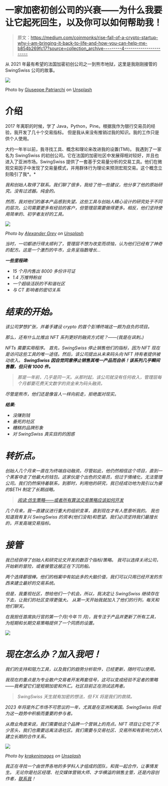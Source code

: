 # 一家加密初创公司的兴衰——为什么我要让它起死回生，以及你可以如何帮助我！

> 原文：<https://medium.com/coinmonks/rise-fall-of-a-crypto-startup-why-i-am-bringing-it-back-to-life-and-how-you-can-help-me-b854b269fc17?source=collection_archive---------4----------------------->

从 2021 年最有希望的法国加密初创公司之一到熊市地狱，这里是我刚刚接管的 SwingSwiss 公司的故事。

![](img/c15c0a2a0cfae633bb4ff6173d28af7a.png)

Photo by [Giuseppe Patriarchi](https://unsplash.com/@labmagik?utm_source=medium&utm_medium=referral) on [Unsplash](https://unsplash.com?utm_source=medium&utm_medium=referral)

# 介绍

2017 年离职的时候，学了 Java，Python，Pine。根据我作为银行交易员的经验，我开发了几十个交易指标。
但是我从来没有推销过我的知识。我的工作只是供个人使用。

大约一年半以前，我寻找工具、概念和理论来改进我的设置(TMI)。
我遇到了一家名为 SwingSwiss 的初创公司。它在法国的加密社区中发展得相对较好，并且也进入了亚洲市场。SwingSwiss 提供了一套基于交易量分析的交易工具。他们在微观交易因子中发现了交易量模式，并用群体行为理论来预测宏观交易。这个概念立刻吸引了我*。*

*我和创始人取得了联系。我们聊了很多，我给了他一些建议，他分享了他的原始研究。没有过滤器。纯金的。*

*然而，我对他们的基本产品感到失望。这些工具与创始人精心设计的研究处于不同的层次。公司需要更多有经验的客户，但管理层需要做得更多。相反，他们坚持使用简单的、初学者友好的工具。*

*![](img/b5ea5a13f2ac63903666661cdb17afaa.png)*

*Photo by [Alexander Grey](https://unsplash.com/@sharonmccutcheon?utm_source=medium&utm_medium=referral) on [Unsplash](https://unsplash.com?utm_source=medium&utm_medium=referral)*

*当时，一切都进行得太顺利了，管理层不想为改变而烦恼，认为他们已经有了神奇的配方。这是一个激烈的牛市，业务呈指数增长…*

***一些里程碑:***

*   *15 个月内售出 8000 多份许可证*
*   *1.4 万推特粉丝*
*   *一个超级活跃的不和谐社区*
*   *与 CT 影响者的密切关系*

# *结束的开始。*

*该公司梦想扩张，并着手建设 crypto 的首个彭博终端这一颇为自负的项目。*

*那么，还有什么比推出 NFT 系列更好的融资方式呢？——(我是在讽刺。)*

*NFTs 需要实用程序。
首先，SwingSwiss 停止销售他们的指标，因为 NFT 现在是访问这些工具的唯一途径。然后，该公司提出从未来码头向 NFT 持有者提供被动收入。
**SwingSwiss 因自觉同意停止销售其唯一产品而自杀！该系列几乎瞬间售罄，但只有 1000 件。***

> *那是一年前，几乎是同一天。从那时起，该公司就没有任何收入，管理层每个月都要花费天文数字的资金来为码头融资。*

*尽管是熊市，他们还是像盲人一样向前走，拒绝面对现实。*

***结果:***

*   *没赚到钱*
*   *垂死的社区*
*   *糟糕的品牌形象*
*   *对 SwingSwiss 真实目的的困惑*

# *转折点。*

*创始人几个月来一直在为终端自动融资。尽管如此，他仍然相信这个项目，直到一个黑客夺走了他最大的钱包。这家伙是个出色的交易员，但过于情绪化，无法管理公司。我们仍然保持着联系，到那时，利用他的研究，我已经成功地为我引以为豪的$ETH 制定了长期战略。*

> *[阅读:仿生策略——或者所有算法交易策略应该如何开发](/coinmonks/the-bionic-strategy-or-how-all-algorithmic-trading-strategies-should-be-developed-a0a6b15330a0)*

*几个月来，我一直建议进行重大的组织变革，直到现在才有人愿意听我的。
我也知道我有复兴 SwingSwiss 的资本(他们没有)和愿望。我们必须坚持我们最擅长的，开发高端交易指标。*

# *接管*

*我已经获得了创始人和研究论文开发的数百个指标/策略。
我可以选择关闭公司，开始新的冒险，或者接管这艘正在下沉的船。*

*两个选择都很棒。他们的档案中有如此多的大脑价值，我们可以只用已经开发的东西来建立最好的交易系统。*

*但是，我重视社区，想给他们一个机会。所以，我决定让 SwingSwiss 继续存在下去，让我们的社区变得更强大。
从第一天开始我就加入了他们的行列，每天和他们聊天。*

*在我担任首席执行官的第一个月(今年 11 月)，我专注于产品并更新了所有工具，为短期和长期交易策略提供了一个同质的设置。*

*![](img/b7ba8b52778caa6dfb4aa2cb39b63fe4.png)*

# *现在怎么办？加入我吧！*

*我们的支持和阻力工具，以及我们的趋势分析软件，已经更新，随时可以使用。*

*我现在的重点是为专业散户交易者开发两套信号，这可以变成经验不足者的策略——我希望它们是短期加密和外汇。社区目前正在测试这两者。*

> *SwingSwiss 天生就有加密的想法，但 FX 将是我们的救赎。*

*2023 年将是外汇市场不可思议的一年，尤其是在亚洲和美国。SwingSwiss 将成为这一趋势中积极而重要的参与者。*

*从商业角度来说，我们需要给这个品牌一个营销上的亮点。NFT 项目让它吃了不少苦头，我们也需要远离法语社区。我们需要与交易社区、交易所和有影响力的人建立长期的合作关系。*

*![](img/5b01012d94a45866d6311833eaa3a98a.png)*

*Photo by [krakenimages](https://unsplash.com/@krakenimages?utm_source=medium&utm_medium=referral) on [Unsplash](https://unsplash.com?utm_source=medium&utm_medium=referral)*

*我正在寻找一个由世界各地的多学科人才组成的团队，和我一起合作，让事情发生。 无论你是社区经理、社交媒体营销大师、才华横溢的销售主管，还是内容创作者，[联系我](https://t.me/wisechief)！*